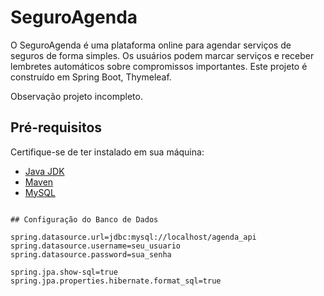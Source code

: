 # SeguroAgenda

O SeguroAgenda é uma plataforma online para agendar serviços de seguros de forma simples. Os usuários podem marcar serviços e receber lembretes automáticos sobre compromissos importantes.
Este projeto é construído em Spring Boot, Thymeleaf.

Observação projeto incompleto.


## Pré-requisitos

Certifique-se de ter instalado em sua máquina:
- [Java JDK](https://www.oracle.com/java/technologies/javase-downloads.html)
- [Maven](https://maven.apache.org/)
- [MySQL](https://www.mysql.com/)

```properties

## Configuração do Banco de Dados

spring.datasource.url=jdbc:mysql://localhost/agenda_api
spring.datasource.username=seu_usuario
spring.datasource.password=sua_senha

spring.jpa.show-sql=true
spring.jpa.properties.hibernate.format_sql=true
